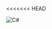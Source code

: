 <<<<<<< HEAD

![C#](https://img.shields.io/badge/C#-#512BD4?style=for-the-badge&logo=dotnet&logoColor=white)

